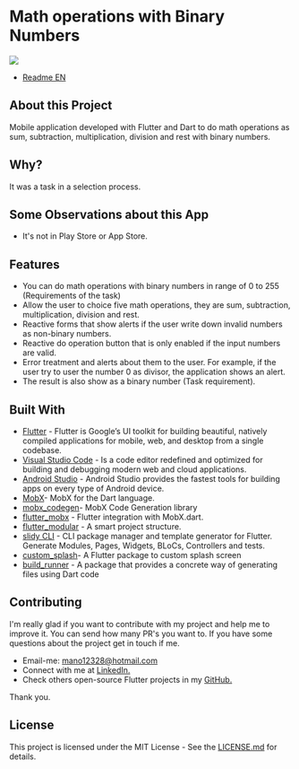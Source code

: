 # Math operations with Binary Numbers

![](https://github.com/manoellribeiro/binary_rumbers/blob/master/Preview%20Image.png)

* [Readme EN](https://github.com/manoellribeiro/binary_rumbers/blob/master/README.md)

## About this Project

Mobile application developed with Flutter and Dart to do math operations as sum, subtraction, multiplication, division and rest with binary numbers.

## Why?

It was a task in a selection process.

## Some Observations about this App

* It's not in Play Store or App Store.

## Features

* You can do math operations with binary numbers in range of 0 to 255 (Requirements of the task)
* Allow the user to choice five math operations, they are sum, subtraction, multiplication, division and rest.
* Reactive forms that show alerts if the user write down invalid numbers as non-binary numbers.
* Reactive do operation button that is only enabled if the input numbers are valid.
* Error treatment and alerts about them to the user. For example, if the user try to user the number 0 as divisor, the application shows an alert.
* The result is also show as a binary number (Task requirement).

## Built With

* [Flutter](https://flutter.dev/) - Flutter is Google’s UI toolkit for building beautiful, natively compiled applications for mobile, web, and desktop from a single codebase.
* [Visual Studio Code](https://code.visualstudio.com/) - Is a code editor redefined and optimized for building and debugging modern web and cloud applications.
* [Android Studio](https://developer.android.com/studio?hl=pt-br) - Android Studio provides the fastest tools for building apps on every type of Android device.
* [MobX](https://pub.dev/packages/mobx)- MobX for the Dart language.
* [mobx_codegen](https://pub.dev/packages/mobx_codegen)- MobX Code Generation library
* [flutter_mobx](https://pub.dev/packages/flutter_mobx) - Flutter integration with MobX.dart.
* [flutter_modular](https://pub.dev/packages/flutter_modular) - A smart project structure.
* [slidy CLI](https://github.com/Flutterando/slidy) - CLI package manager and template generator for Flutter. Generate Modules, Pages, Widgets, BLoCs, Controllers and tests.
* [custom_splash](https://pub.dev/packages/custom_splash)- A Flutter package to custom splash screen
* [build_runner](https://pub.dev/packages/build_runner) - A package that provides a concrete way of generating files using Dart code

## Contributing

I'm really glad if you want to contribute with my project and help me to improve it. You can send how many PR's you want to. If you have some questions about the project get in touch if me.

* Email-me: mano12328@hotmail.com
* Connect with me at [LinkedIn.](https://www.linkedin.com/in/manoel-ribeiro-06aa43134/)
* Check others open-source Flutter projects in my [GitHub.](https://github.com/manoellribeiro)

Thank you.

## License

This project is licensed under the MIT License - See the [LICENSE.md](https://github.com/manoellribeiro/binary_rumbers/blob/master/LICENSE) for details.

